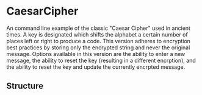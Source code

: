 # CaesarCipher
<p>An command line example of the classic "Caesar Cipher" used in ancient times. A key is designated which shifts the alphabet a certain number of places left or right to produce a code. This version adheres to encryption best practices by storing only the encrypted string and never the original message. Options available in this version are the ability to enter a new message, the ability to reset the key (resulting in a different encrption), and the ability to reset the key and update the currently encrpted message.</p>

## Structure
